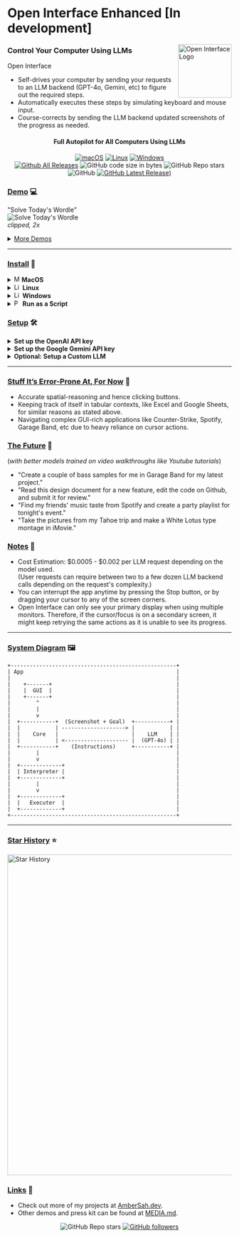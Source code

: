 # Open Interface Enhanced [In development]

<picture>
	<img src="assets/icon.png" align="right" alt="Open Interface Logo" width="120" height="120">
</picture>

### Control Your Computer Using LLMs

Open Interface
- Self-drives your computer by sending your requests to an LLM backend (GPT-4o, Gemini, etc) to figure out the required steps.
- Automatically executes these steps by simulating keyboard and mouse input.
- Course-corrects by sending the LLM backend updated screenshots of the progress as needed.


<div align="center">
<h4>Full Autopilot for All Computers Using LLMs</h4>

  [![macOS](https://img.shields.io/badge/mac%20os-000000?style=for-the-badge&logo=apple&logoColor=white)](https://github.com/AmberSahdev/Open-Interface?tab=readme-ov-file#install)
  [![Linux](https://img.shields.io/badge/Linux-FCC624?style=for-the-badge&logo=linux&logoColor=black)](https://github.com/AmberSahdev/Open-Interface?tab=readme-ov-file#install)
  [![Windows](https://img.shields.io/badge/Windows-0078D6?style=for-the-badge&logo=windows&logoColor=white)](https://github.com/AmberSahdev/Open-Interface?tab=readme-ov-file#install)
  <br>
  [![Github All Releases](https://img.shields.io/github/downloads/AmberSahdev/Open-Interface/total.svg)]((https://github.com/AmberSahdev/Open-Interface/releases/latest))
  ![GitHub code size in bytes](https://img.shields.io/github/languages/code-size/AmberSahdev/Open-Interface)
  ![GitHub Repo stars](https://img.shields.io/github/stars/AmberSahdev/Open-Interface)
  ![GitHub](https://img.shields.io/github/license/AmberSahdev/Open-Interface) 
  [![GitHub Latest Release)](https://img.shields.io/github/v/release/AmberSahdev/Open-Interface)](https://github.com/AmberSahdev/Open-Interface/releases/latest)

</div>

### <ins>Demo</ins> 💻
"Solve Today's Wordle"<br>
![Solve Today's Wordle](assets/wordle_demo_2x.gif)<br>
*clipped, 2x*

<details>
    <summary><a href="https://github.com/AmberSahdev/Open-Interface/blob/main/MEDIA.md#demos">More Demos</a></summary>
    <ul>
	    <li>
		    "Make me a meal plan in Google Docs"
		    <img src="assets/meal_plan_demo_2x.gif" style="margin: 5px; border-radius: 10px;">
	    </li>
	    <li>
		    "Write a Web App"
		    <img src="assets/code_web_app_demo_2x.gif" style="margin: 5px; border-radius: 10px;">
	    </li>
    </ul>
</details>

<hr>

### <ins>Install</ins> 💽
<details>
    <summary><img src="https://upload.wikimedia.org/wikipedia/commons/thumb/8/84/Apple_Computer_Logo_rainbow.svg/640px-Apple_Computer_Logo_rainbow.svg.png" alt="MacOS Logo" width="13" height="15"> <b>MacOS</b></summary>
    <ul>
        <li>Download the MacOS binary from the latest <a href="https://github.com/AmberSahdev/Open-Interface/releases/latest">release</a>.</li>
        <li>Unzip the file and move Open Interface to the Applications Folder.<br><br> 
            <img src="assets/macos_unzip_move_to_applications.png" width="350" style="border-radius: 10px;
    border: 3px solid black;">
        </li>
    </ul>
  <details>
    <summary><b>Apple Silicon M-Series Macs</b></summary>
    <ul>
      <li>
        Open Interface will ask you for Accessibility access to operate your keyboard and mouse for you, and Screen Recording access to take screenshots to assess its progress.<br>
      </li>
      <li>
        In case it doesn't, manually add these permission via <b>System Settings</b> -> <b>Privacy and Security</b>
        <br>
        <img src="assets/mac_m3_accessibility.png" width="400" style="margin: 5px; border-radius: 10px;
    border: 3px solid black;"><br>
        <img src="assets/mac_m3_screenrecording.png" width="400" style="margin: 5px; border-radius: 10px;
    border: 3px solid black;">
      </li>
    </ul>
  </details>
  <details>
    <summary><b>Intel Macs</b></summary>
    <ul>
        <li>
            Launch the app from the Applications folder.<br>
            You might face the standard Mac <i>"Open Interface cannot be opened" error</i>.<br><br>
            <img src="assets/macos_unverified_developer.png" width="200" style="border-radius: 10px;
    border: 3px solid black;"><br>
            In that case, press <b><i><ins>"Cancel"</ins></i></b>.<br>
            Then go to <b>System Preferences -> Security and Privacy -> Open Anyway.</b><br><br>
            <img src="assets/macos_system_preferences.png" width="100" style="border-radius: 10px;
    border: 3px solid black;"> &nbsp; 
            <img src="assets/macos_security.png" width="100" style="border-radius: 10px;
    border: 3px solid black;"> &nbsp;
            <img src="assets/macos_open_anyway.png" width="400" style="border-radius: 10px;
    border: 3px solid black;"> 
        </li>
        <br>
        <li>
        Open Interface will also need Accessibility access to operate your keyboard and mouse for you, and Screen Recording access to take screenshots to assess its progress.<br><br>
        <img src="assets/macos_accessibility.png" width="400" style="margin: 5px; border-radius: 10px;
    border: 3px solid black;"><br>
        <img src="assets/macos_screen_recording.png" width="400" style="margin: 5px; border-radius: 10px;
    border: 3px solid black;">
        </li>
      </ul>
</details>
      <ul>
        <li>Lastly, checkout the <a href="#setup">Setup</a> section to connect Open Interface to LLMs (OpenAI GPT-4V)</li>
    </ul>
</details>
<details>
    <summary><img src="https://upload.wikimedia.org/wikipedia/commons/thumb/3/3c/TuxFlat.svg/640px-TuxFlat.svg.png" alt="Linux Logo" width="15" height="15"> <b>Linux</b></summary>
    <ul>
        <li>Linux binary has been tested on Ubuntu 20.04 so far.</li>
        <li>Download the Linux zip file from the latest <a href="https://github.com/AmberSahdev/Open-Interface/releases/latest">release</a>.</li>
        <li>
            Extract the executable and checkout the <a href="https://github.com/AmberSahdev/Open-Interface?tab=readme-ov-file#setup">Setup</a> section to connect Open Interface to LLMs, such as OpenAI GPT-4V.</li>
    </ul>
</details>
<details>
    <summary><img src="https://upload.wikimedia.org/wikipedia/commons/5/5f/Windows_logo_-_2012.svg" alt="Linux Logo" width="15" height="15"> <b>Windows</b></summary>
    <ul>
	<li>Windows binary has been tested on Windows 10.</li>
	<li>Download the Windows zip file from the latest <a href="https://github.com/AmberSahdev/Open-Interface/releases/latest">release</a>.</li>
	<li>Unzip the folder, move the exe to the desired location, double click to open, and voila.</li>
	<li>Checkout the <a href="https://github.com/AmberSahdev/Open-Interface?tab=readme-ov-file#setup">Setup</a> section to connect Open Interface to LLMs (OpenAI GPT-4V)</li>
    </ul>
</details>

<details>
    <summary><img src="https://upload.wikimedia.org/wikipedia/commons/thumb/c/c3/Python-logo-notext.svg/1869px-Python-logo-notext.svg.png" alt="Python Logo" width="15" height="15"> <b>Run as a Script</b></summary>
    <ul>
	  <li>Clone the repo <code>git clone https://github.com/AmberSahdev/Open-Interface.git</code></li>
      <li>Enter the directory <code>cd Open-Interface</code></li>
      <li><b>Optionally</b> use a Python virtual environment 
        <ul>
          <li>Note: pyenv handles tkinter installation weirdly so you may have to debug for your own system yourself.</li>
          <li><code>pyenv local 3.12.2</code></li>
          <li><code>python -m venv .venv</code></li> 
          <li><code>source .venv/bin/activate</code></li>
        </ul>
      </li>
      <li>Install dependencies <code>pip install -r requirements.txt</code></li>
      <li>Run the app using <code>python app/app.py</code></li>
    </ul>
</details>

### <ins id="setup">Setup</ins> 🛠️
<details>
    <summary><b>Set up the OpenAI API key</b></summary>

- Get your OpenAI API key
  - Open Interface needs access to GPT-4o to perform user requests. GPT-4o keys can be downloaded from your OpenAI account at [platform.openai.com/settings/organization/api-keys](https://platform.openai.com/settings/organization/api-keys).
  - [Follow the steps here](https://help.openai.com/en/articles/8264644-what-is-prepaid-billing) to add balance to your OpenAI account. To unlock GPT-4o a minimum payment of $5 is needed.
  - [More info](https://help.openai.com/en/articles/7102672-how-can-i-access-gpt-4)
- Save the API key in Open Interface settings
  - In Open Interface, go to the Settings menu on the top right and enter the key you received from OpenAI into the text field like so: <br>
  <br>
  <picture>
	<img src="assets/set_openai_api_key.png" align="middle" alt="Set API key in settings" width="400">
  </picture><br>
  <br>

- After setting the API key for the first time you'll need to <b>restart the app</b>.

</details>

<details>
    <summary><b>Set up the Google Gemini API key</b></summary>

- Go to Settings -> Advanced Settings and select the Gemini model you wish to use.
- Get your Google Gemini API key from https://aistudio.google.com/app/apikey.
- Save the API key in Open Interface settings.
- Save the settings and <b>restart the app</b>.

</details>

<details>
    <summary><b>Optional: Setup a Custom LLM</b></summary>

- Open Interface supports using other OpenAI API style LLMs (such as Llava) as a backend and can be configured easily in the Advanced Settings window.
- Enter the custom base url and model name in the Advanced Settings window and the API key in the Settings window as needed. 
- NOTE - If you're using Llama:
  - You may need to enter a random string like "xxx" in the API key input box.
  - You may need to append /v1/ to the base URL.
    <br>
    <picture>
      <img src="assets/advanced_settings.png" align="middle" alt="Set API key in settings" width="400">
    </picture><br>
    <br>
- If your LLM does not support an OpenAI style API, you can use a library like [this](https://github.com/BerriAI/litellm) to convert it to one.
- You will need to restart the app after these changes.

</details>

<hr>

### <ins>Stuff It’s Error-Prone At, For Now</ins> 😬

- Accurate spatial-reasoning and hence clicking buttons.
- Keeping track of itself in tabular contexts, like Excel and Google Sheets, for similar reasons as stated above.
- Navigating complex GUI-rich applications like Counter-Strike, Spotify, Garage Band, etc due to heavy reliance on cursor actions.


### <ins>The Future</ins> 🔮
(*with better models trained on video walkthroughs like Youtube tutorials*)
- "Create a couple of bass samples for me in Garage Band for my latest project."
- "Read this design document for a new feature, edit the code on Github, and submit it for review."
- "Find my friends' music taste from Spotify and create a party playlist for tonight's event."
- "Take the pictures from my Tahoe trip and make a White Lotus type montage in iMovie."

### <ins>Notes</ins> 📝
- Cost Estimation: $0.0005 - $0.002 per LLM request depending on the model used.<br>
(User requests can require between two to a few dozen LLM backend calls depending on the request's complexity.)
- You can interrupt the app anytime by pressing the Stop button, or by dragging your cursor to any of the screen corners.
- Open Interface can only see your primary display when using multiple monitors. Therefore, if the cursor/focus is on a secondary screen, it might keep retrying the same actions as it is unable to see its progress.

<hr>

### <ins>System Diagram</ins> 🖼️
```
+----------------------------------------------------+
| App                                                |
|                                                    |
|    +-------+                                       |
|    |  GUI  |                                       |
|    +-------+                                       |
|        ^                                           |
|        |                                           |
|        v                                           |
|  +-----------+  (Screenshot + Goal)  +-----------+ |
|  |           | --------------------> |           | |
|  |    Core   |                       |    LLM    | |
|  |           | <-------------------- |  (GPT-4o) | |
|  +-----------+    (Instructions)     +-----------+ |
|        |                                           |
|        v                                           |
|  +-------------+                                   |
|  | Interpreter |                                   |
|  +-------------+                                   |
|        |                                           |
|        v                                           |
|  +-------------+                                   |
|  |   Executer  |                                   |
|  +-------------+                                   |
+----------------------------------------------------+
```

--- 

### <ins>Star History</ins> ⭐️

<picture>
	<img src="https://api.star-history.com/svg?repos=AmberSahdev/Open-Interface&type=Date" alt="Star History" width="720">
</picture>

### <ins>Links</ins> 🔗
- Check out more of my projects at [AmberSah.dev](https://AmberSah.dev).
- Other demos and press kit can be found at [MEDIA.md](MEDIA.md).


<div align="center">
	<img alt="GitHub Repo stars" src="https://img.shields.io/github/stars/AmberSahdev/Open-Interface">
	<a href="https://github.com/AmberSahdev"> <img alt="GitHub followers" src="https://img.shields.io/github/followers/AmberSahdev"> </a>
</div>
